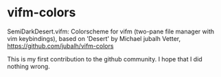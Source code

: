 # vifm-colors

SemiDarkDesert.vifm:
Colorscheme for vifm (two-pane file manager with vim keybindings), based on 'Desert' by Michael jubalh Vetter,
https://github.com/jubalh/vifm-colors

This is my first contribution to the github community. I hope that I did nothing wrong.
